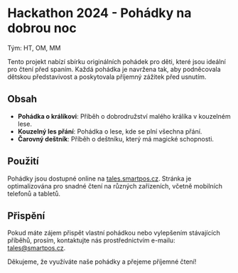 # Hackathon 2024 - Pohádky na dobrou noc

Tým: HT, OM, MM

Tento projekt nabízí sbírku originálních pohádek pro děti, které jsou ideální pro čtení před spaním. Každá pohádka je navržena tak, aby podněcovala dětskou představivost a poskytovala příjemný zážitek před usnutím.

## Obsah

- **Pohádka o králíkovi**: Příběh o dobrodružství malého králíka v kouzelném lese.
- **Kouzelný les přání**: Pohádka o lese, kde se plní všechna přání.
- **Čarovný deštník**: Příběh o deštníku, který má magické schopnosti.

## Použití

Pohádky jsou dostupné online na [tales.smartpos.cz](https://tales.smartpos.cz). Stránka je optimalizována pro snadné čtení na různých zařízeních, včetně mobilních telefonů a tabletů.

## Přispění

Pokud máte zájem přispět vlastní pohádkou nebo vylepšením stávajících příběhů, prosím, kontaktujte nás prostřednictvím e-mailu: [tales@smartpos.cz](mailto:tales@smartpos.cz).

Děkujeme, že využíváte naše pohádky a přejeme příjemné čtení!

